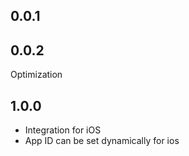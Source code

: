 ## 0.0.1

## 0.0.2
Optimization

## 1.0.0

- Integration for iOS
- App ID can be set dynamically for ios
